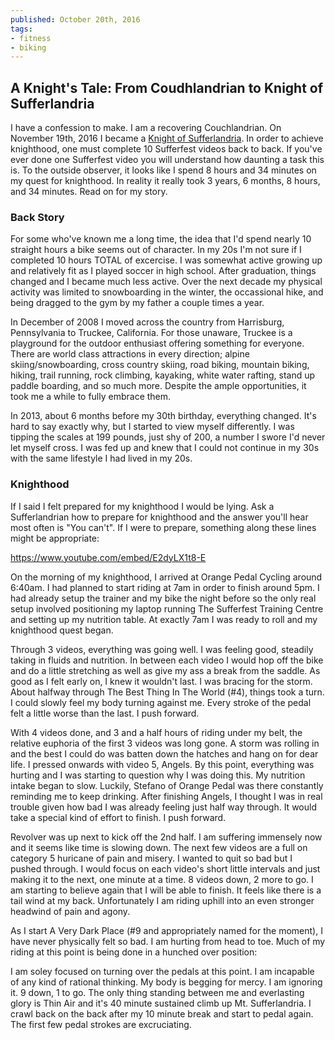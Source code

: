```yaml
---
published: October 20th, 2016
tags:
- fitness
- biking
---
```


## A Knight's Tale: From Coudhlandrian to Knight of Sufferlandria

<!--
<blockquote class="instagram-media" data-instgrm-version="7" style=" background:#FFF; border:0; border-radius:3px; box-shadow:0 0 1px 0 rgba(0,0,0,0.5),0 1px 10px 0 rgba(0,0,0,0.15); margin: 1px; max-width:658px; padding:0; width:99.375%; width:-webkit-calc(100% - 2px); width:calc(100% - 2px);"><div style="padding:8px;"> <div style=" background:#F8F8F8; line-height:0; margin-top:40px; padding:50.0% 0; text-align:center; width:100%;"> <div style=" background:url(data:image/png;base64,iVBORw0KGgoAAAANSUhEUgAAACwAAAAsCAMAAAApWqozAAAABGdBTUEAALGPC/xhBQAAAAFzUkdCAK7OHOkAAAAMUExURczMzPf399fX1+bm5mzY9AMAAADiSURBVDjLvZXbEsMgCES5/P8/t9FuRVCRmU73JWlzosgSIIZURCjo/ad+EQJJB4Hv8BFt+IDpQoCx1wjOSBFhh2XssxEIYn3ulI/6MNReE07UIWJEv8UEOWDS88LY97kqyTliJKKtuYBbruAyVh5wOHiXmpi5we58Ek028czwyuQdLKPG1Bkb4NnM+VeAnfHqn1k4+GPT6uGQcvu2h2OVuIf/gWUFyy8OWEpdyZSa3aVCqpVoVvzZZ2VTnn2wU8qzVjDDetO90GSy9mVLqtgYSy231MxrY6I2gGqjrTY0L8fxCxfCBbhWrsYYAAAAAElFTkSuQmCC); display:block; height:44px; margin:0 auto -44px; position:relative; top:-22px; width:44px;"></div></div><p style=" color:#c9c8cd; font-family:Arial,sans-serif; font-size:14px; line-height:17px; margin-bottom:0; margin-top:8px; overflow:hidden; padding:8px 0 7px; text-align:center; text-overflow:ellipsis; white-space:nowrap;"><a href="https://www.instagram.com/p/BNAsyBkBCBp/" style=" color:#c9c8cd; font-family:Arial,sans-serif; font-size:14px; font-style:normal; font-weight:normal; line-height:17px; text-decoration:none;" target="_blank">A photo posted by Orange Pedal Cycling (@orangepedal_cycling)</a> on <time style=" font-family:Arial,sans-serif; font-size:14px; line-height:17px;" datetime="2016-11-19T23:55:41+00:00">Nov 19, 2016 at 3:55pm PST</time></p></div></blockquote>
<script async defer src="//platform.instagram.com/en_US/embeds.js"></script>

<p></p>
-->

<!-- preview -->
I have a confession to make. I am a recovering Couchlandrian. On November 19th, 2016 I became a [Knight of Sufferlandria](https://thesufferfest.com/pages/knights-of-sufferlandria). In order to achieve knighthood, one must complete 10 Sufferfest videos back to back. If you've ever done one Sufferfest video you will understand how daunting a task this is. To the outside observer, it looks like I spend 8 hours and 34 minutes on my quest for knighthood. In reality it really took 3 years, 6 months, 8 hours, and 34 minutes. Read on for my story.
<!-- /preview -->

### Back Story

For some who've known me a long time, the idea that I'd spend nearly 10 straight hours a bike seems out of character. In my 20s I'm not sure if I completed 10 hours TOTAL of excercise. I was somewhat active growing up and relatively fit as I played soccer in high school. After graduation, things changed and I became much less active. Over the next decade my physical activity was limited to snowboarding in the winter, the occassional hike, and being dragged to the gym by my father a couple times a year.

In December of 2008 I moved across the country from Harrisburg, Pennsylvania to Truckee, California. For those unaware, Truckee is a playground for the outdoor enthusiast offering something for everyone. There are world class attractions in every direction; alpine skiing/snowboarding, cross country skiing, road biking, mountain biking, hiking, trail running, rock climbing, kayaking, white water rafting, stand up paddle boarding, and so much more. Despite the ample opportunities, it took me a while to fully embrace them.

In 2013, about 6 months before my 30th birthday, everything changed. It's hard to say exactly why, but I started to view myself differently. I was tipping the scales at 199 pounds, just shy of 200, a number I swore I'd never let myself cross. I was fed up and knew that I could not continue in my 30s with the same lifestyle I had lived in my 20s.

### Knighthood

If I said I felt prepared for my knighthood I would be lying. Ask a Sufferlandrian how to prepare for knighthood and the answer you'll hear most often is "You can't". If I were to prepare, something along these lines might be appropriate: 

<p></p>


https://www.youtube.com/embed/E2dyLX1t8-E

<p></p>

On the morning of my knighthood, I arrived at Orange Pedal Cycling around 6:40am. I had planned to start riding at 7am in order to finish around 5pm. I had already setup the trainer and my bike the night before so the only real setup involved positioning my laptop running The Sufferfest Training Centre and setting up my nutrition table. At exactly 7am I was ready to roll and my knighthood quest began.

<!--
<p></p>


<blockquote class="instagram-media" data-instgrm-captioned data-instgrm-version="7" style=" background:#FFF; border:0; border-radius:3px; box-shadow:0 0 1px 0 rgba(0,0,0,0.5),0 1px 10px 0 rgba(0,0,0,0.15); margin: 1px; max-width:658px; padding:0; width:99.375%; width:-webkit-calc(100% - 2px); width:calc(100% - 2px);"><div style="padding:8px;"> <div style=" background:#F8F8F8; line-height:0; margin-top:40px; padding:50.0% 0; text-align:center; width:100%;"> <div style=" background:url(data:image/png;base64,iVBORw0KGgoAAAANSUhEUgAAACwAAAAsCAMAAAApWqozAAAABGdBTUEAALGPC/xhBQAAAAFzUkdCAK7OHOkAAAAMUExURczMzPf399fX1+bm5mzY9AMAAADiSURBVDjLvZXbEsMgCES5/P8/t9FuRVCRmU73JWlzosgSIIZURCjo/ad+EQJJB4Hv8BFt+IDpQoCx1wjOSBFhh2XssxEIYn3ulI/6MNReE07UIWJEv8UEOWDS88LY97kqyTliJKKtuYBbruAyVh5wOHiXmpi5we58Ek028czwyuQdLKPG1Bkb4NnM+VeAnfHqn1k4+GPT6uGQcvu2h2OVuIf/gWUFyy8OWEpdyZSa3aVCqpVoVvzZZ2VTnn2wU8qzVjDDetO90GSy9mVLqtgYSy231MxrY6I2gGqjrTY0L8fxCxfCBbhWrsYYAAAAAElFTkSuQmCC); display:block; height:44px; margin:0 auto -44px; position:relative; top:-22px; width:44px;"></div></div> <p style=" margin:8px 0 0 0; padding:0 4px;"> <a href="https://www.instagram.com/p/BM_1MROD7vC/" style=" color:#000; font-family:Arial,sans-serif; font-size:14px; font-style:normal; font-weight:normal; line-height:17px; text-decoration:none; word-wrap:break-word;" target="_blank">Another #sufferfest #sufferlandria rider in the house. Ride for charity #ronaldmcdonaldhouse is on. Come down and ride with us. #OrangePedalCycling #Reno #tacxperience</a></p> <p style=" color:#c9c8cd; font-family:Arial,sans-serif; font-size:14px; line-height:17px; margin-bottom:0; margin-top:8px; overflow:hidden; padding:8px 0 7px; text-align:center; text-overflow:ellipsis; white-space:nowrap;">A photo posted by Orange Pedal Cycling (@orangepedal_cycling) on <time style=" font-family:Arial,sans-serif; font-size:14px; line-height:17px;" datetime="2016-11-19T15:49:55+00:00">Nov 19, 2016 at 7:49am PST</time></p></div></blockquote>
-->

Through 3 videos, everything was going well. I was feeling good, steadily taking in fluids and nutrition. In between each video I would hop off the bike and do a little stretching as well as give my ass a break from the saddle. As good as I felt early on, I knew it wouldn't last. I was bracing for the storm. About halfway through The Best Thing In The World (#4), things took a turn. I could slowly feel my body turning against me. Every stroke of the pedal felt a little worse than the last. I push forward.

With 4 videos done, and 3 and a half hours of riding under my belt, the relative euphoria of the first 3 videos was long gone. A storm was rolling in and the best I could do was batten down the hatches and hang on for dear life. I pressed onwards with video 5, Angels. By this point, everything was hurting and I was starting to question why I was doing this. My nutrition intake began to slow. Luckily, Stefano of Orange Pedal was there constantly reminding me to keep drinking. After finishing Angels, I thought I was in real trouble given how bad I was already feeling just half way through. It would take a special kind of effort to finish. I push forward.

Revolver was up next to kick off the 2nd half. I am suffering immensely now and it seems like time is slowing down. The next few videos are a full on category 5 huricane of pain and misery. I wanted to quit so bad but I pushed through. I would focus on each video's short little intervals and just making it to the next, one minute at a time. 8 videos down, 2 more to go. I am starting to believe again that I will be able to finish. It feels like there is a tail wind at my back. Unfortunately I am riding uphill into an even stronger headwind of pain and agony. 

As I start A Very Dark Place (#9 and appropriately named for the moment), I have never physically felt so bad. I am hurting from head to toe. Much of my riding at this point is being done in a hunched over position:

<!--
<blockquote class="instagram-media" data-instgrm-version="7" style=" background:#FFF; border:0; border-radius:3px; box-shadow:0 0 1px 0 rgba(0,0,0,0.5),0 1px 10px 0 rgba(0,0,0,0.15); margin: 1px; max-width:658px; padding:0; width:99.375%; width:-webkit-calc(100% - 2px); width:calc(100% - 2px);"><div style="padding:8px;"> <div style=" background:#F8F8F8; line-height:0; margin-top:40px; padding:50.0% 0; text-align:center; width:100%;"> <div style=" background:url(data:image/png;base64,iVBORw0KGgoAAAANSUhEUgAAACwAAAAsCAMAAAApWqozAAAABGdBTUEAALGPC/xhBQAAAAFzUkdCAK7OHOkAAAAMUExURczMzPf399fX1+bm5mzY9AMAAADiSURBVDjLvZXbEsMgCES5/P8/t9FuRVCRmU73JWlzosgSIIZURCjo/ad+EQJJB4Hv8BFt+IDpQoCx1wjOSBFhh2XssxEIYn3ulI/6MNReE07UIWJEv8UEOWDS88LY97kqyTliJKKtuYBbruAyVh5wOHiXmpi5we58Ek028czwyuQdLKPG1Bkb4NnM+VeAnfHqn1k4+GPT6uGQcvu2h2OVuIf/gWUFyy8OWEpdyZSa3aVCqpVoVvzZZ2VTnn2wU8qzVjDDetO90GSy9mVLqtgYSy231MxrY6I2gGqjrTY0L8fxCxfCBbhWrsYYAAAAAElFTkSuQmCC); display:block; height:44px; margin:0 auto -44px; position:relative; top:-22px; width:44px;"></div></div><p style=" color:#c9c8cd; font-family:Arial,sans-serif; font-size:14px; line-height:17px; margin-bottom:0; margin-top:8px; overflow:hidden; padding:8px 0 7px; text-align:center; text-overflow:ellipsis; white-space:nowrap;"><a href="https://www.instagram.com/p/BNAvm0VhJrL/" style=" color:#c9c8cd; font-family:Arial,sans-serif; font-size:14px; font-style:normal; font-weight:normal; line-height:17px; text-decoration:none;" target="_blank">A photo posted by Orange Pedal Cycling (@orangepedal_cycling)</a> on <time style=" font-family:Arial,sans-serif; font-size:14px; line-height:17px;" datetime="2016-11-20T00:20:22+00:00">Nov 19, 2016 at 4:20pm PST</time></p></div></blockquote>
<script async defer src="//platform.instagram.com/en_US/embeds.js"></script>
-->

I am soley focused on turning over the pedals at this point. I am incapable of any kind of rational thinking. My body is begging for mercy. I am ignoring it. 9 down, 1 to go. The only thing standing between me and everlasting glory is Thin Air and it's 40 minute sustained climb up Mt. Sufferlandria. I crawl back on the back after my 10 minute break and start to pedal again. The first few pedal strokes are excruciating.




